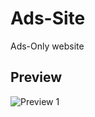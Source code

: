 # Ads-Site
Ads-Only website

## Preview
![Preview 1](https://raw.githubusercontent.com/JUEsoft/Ads-Site/main/Screenshot_20210814-234243.png)
